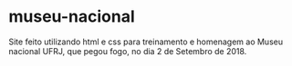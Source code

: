 # museu-nacional
Site feito utilizando html e css para treinamento e homenagem ao Museu nacional UFRJ, que pegou fogo, no dia 2 de Setembro de 2018.
